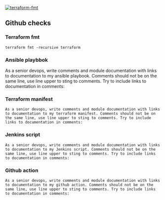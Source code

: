 [![terraform-fmt](https://github.com/ikscream/ikscream.github.io/actions/workflows/terraform-fmt.yaml/badge.svg)](https://github.com/ikscream/ikscream.github.io/actions/workflows/terraform-fmt.yaml)

## Github checks 

### Terraform fmt

```
terraform fmt -recursive terraform
```

### Ansible playbbok

As a senior devops, write comments and module documentation with links to documentation to my ansible playbook. Comments should not be on the same line, use line upper to sting to comments. Try to include links to documentation in comments:

### Terraform manifest
```
As a senior devops, write comments and module documentation with links to documentation to my terraform manifest. Comments should not be on the same line, use line upper to sting to comments. Try to include links to documentation in comments:
```

### Jenkins script 

```
As a senior devops, write comments and module documentation with links to documentation to my Jenkins script. Comments should not be on the same line, use line upper to sting to comments. Try to include links to documentation in comments:
```

### Github action
```
As a senior devops, write comments and module documentation with links to documentation to my github action. Comments should not be on the same line, use line upper to sting to comments. Try to include links to documentation in comments:
```
